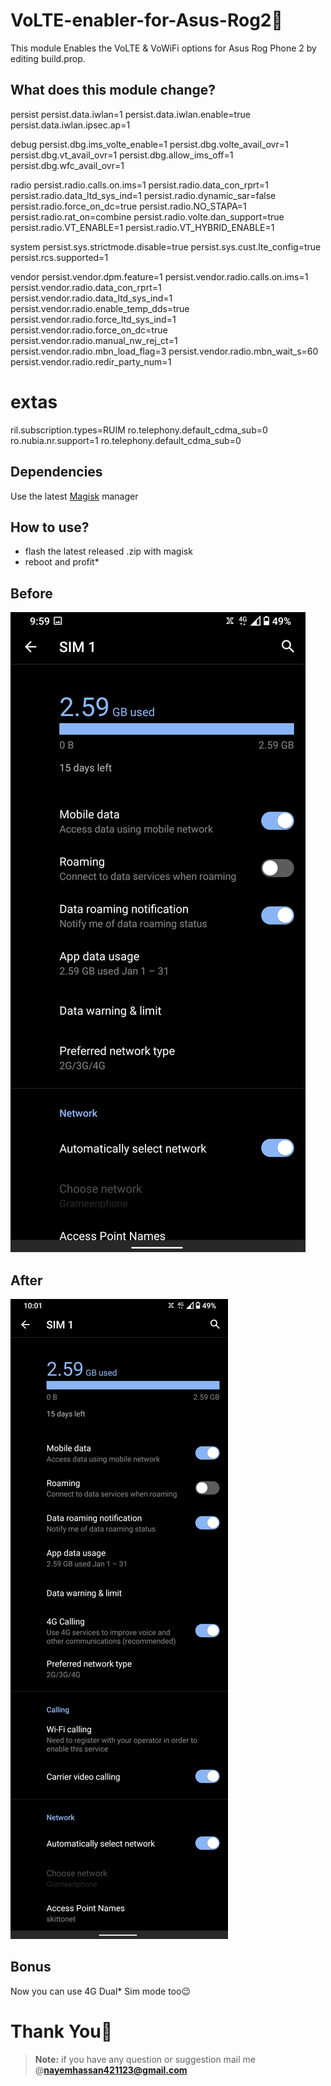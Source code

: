 # VoLTE-enabler-for-Asus-Rog2🍉
This module Enables the VoLTE &amp; VoWiFi options for Asus Rog Phone 2 by editing build.prop.

## What does this module change?
persist
persist.data.iwlan=1
persist.data.iwlan.enable=true
persist.data.iwlan.ipsec.ap=1

debug
persist.dbg.ims_volte_enable=1
persist.dbg.volte_avail_ovr=1
persist.dbg.vt_avail_ovr=1
persist.dbg.allow_ims_off=1
persist.dbg.wfc_avail_ovr=1

radio
persist.radio.calls.on.ims=1
persist.radio.data_con_rprt=1
persist.radio.data_ltd_sys_ind=1
persist.radio.dynamic_sar=false
persist.radio.force_on_dc=true
persist.radio.NO_STAPA=1
persist.radio.rat_on=combine
persist.radio.volte.dan_support=true
persist.radio.VT_ENABLE=1
persist.radio.VT_HYBRID_ENABLE=1

system
persist.sys.strictmode.disable=true
persist.sys.cust.lte_config=true
persist.rcs.supported=1

vendor
persist.vendor.dpm.feature=1
persist.vendor.radio.calls.on.ims=1
persist.vendor.radio.data_con_rprt=1
persist.vendor.radio.data_ltd_sys_ind=1
persist.vendor.radio.enable_temp_dds=true
persist.vendor.radio.force_ltd_sys_ind=1
persist.vendor.radio.force_on_dc=true
persist.vendor.radio.manual_nw_rej_ct=1
persist.vendor.radio.mbn_load_flag=3
persist.vendor.radio.mbn_wait_s=60
persist.vendor.radio.redir_party_num=1

# extas
ril.subscription.types=RUIM
ro.telephony.default_cdma_sub=0
ro.nubia.nr.support=1 
ro.telephony.default_cdma_sub=0 



    
## Dependencies
Use the latest [Magisk](https://magiskmanager.com/) manager

## How to use?
 - flash the latest released .zip with magisk
 - reboot and profit*

## Before 
![](https://github.com/Nayemhasan/VoLTE-enabler-for-Asus-Rog2/blob/main/pics/before.jpg)

## After
![](https://github.com/Nayemhasan/VoLTE-enabler-for-Asus-Rog2/blob/main/pics/after.jpg)

## Bonus
Now you can use 4G Dual* Sim mode too😉

# Thank You🍉
> **Note:** if you have any question or suggestion mail me @**nayemhassan421123@gmail.com** 

